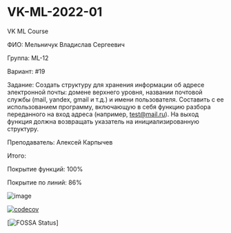 # VK-ML-2022-01

VK ML Course

ФИО: Мельничук Владислав Сергеевич

Группа: ML-12

Вариант: #19

Задание:
Создать структуру для хранения информации об адресе электронной почты: домене верхнего уровня, названии почтовой службы (mail, yandex, gmail и т.д.) и имени пользователя. Составить с ее использованием программу, включающую в себя функцию разбора переданного на вход адреса (например, test@mail.ru). На выход функция должна возвращать указатель на инициализированную структуру.

Преподаватель: Алексей Карпычев

Итого:

Покрытие функций: 100%

Покрытие по линий: 86%

![image](https://user-images.githubusercontent.com/32800793/159366427-382100da-e53b-4d79-b699-bd1bae600f6a.png)



[![codecov](https://codecov.io/gh/v-mk-s/VK-ML-2022-01/branch/making-hw-1/graph/badge.svg?token=V7EVIDNX39)](https://codecov.io/gh/v-mk-s/VK-ML-2022-01)

[![FOSSA Status](https://app.fossa.com/api/projects/git%2Bgithub.com%2Fv-mk-s%2FVK-ML-2022-01.svg?type=shield)]
